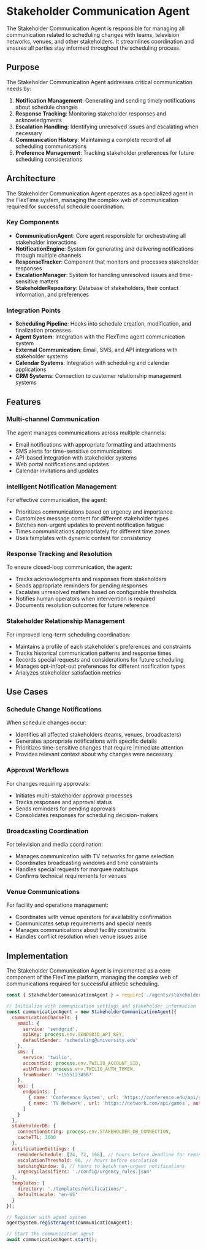 # Stakeholder Communication Agent

The Stakeholder Communication Agent is responsible for managing all communication related to scheduling changes with teams, television networks, venues, and other stakeholders. It streamlines coordination and ensures all parties stay informed throughout the scheduling process.

## Purpose

The Stakeholder Communication Agent addresses critical communication needs by:

1. **Notification Management**: Generating and sending timely notifications about schedule changes
2. **Response Tracking**: Monitoring stakeholder responses and acknowledgments
3. **Escalation Handling**: Identifying unresolved issues and escalating when necessary
4. **Communication History**: Maintaining a complete record of all scheduling communications
5. **Preference Management**: Tracking stakeholder preferences for future scheduling considerations

## Architecture

The Stakeholder Communication Agent operates as a specialized agent in the FlexTime system, managing the complex web of communication required for successful schedule coordination.

### Key Components

- **CommunicationAgent**: Core agent responsible for orchestrating all stakeholder interactions
- **NotificationEngine**: System for generating and delivering notifications through multiple channels
- **ResponseTracker**: Component that monitors and processes stakeholder responses
- **EscalationManager**: System for handling unresolved issues and time-sensitive matters
- **StakeholderRepository**: Database of stakeholders, their contact information, and preferences

### Integration Points

- **Scheduling Pipeline**: Hooks into schedule creation, modification, and finalization processes
- **Agent System**: Integration with the FlexTime agent communication system
- **External Communication**: Email, SMS, and API integrations with stakeholder systems
- **Calendar Systems**: Integration with scheduling and calendar applications
- **CRM Systems**: Connection to customer relationship management systems

## Features

### Multi-channel Communication

The agent manages communications across multiple channels:

- Email notifications with appropriate formatting and attachments
- SMS alerts for time-sensitive communications
- API-based integration with stakeholder systems
- Web portal notifications and updates
- Calendar invitations and updates

### Intelligent Notification Management

For effective communication, the agent:

- Prioritizes communications based on urgency and importance
- Customizes message content for different stakeholder types
- Batches non-urgent updates to prevent notification fatigue
- Times communications appropriately for different time zones
- Uses templates with dynamic content for consistency

### Response Tracking and Resolution

To ensure closed-loop communication, the agent:

- Tracks acknowledgments and responses from stakeholders
- Sends appropriate reminders for pending responses
- Escalates unresolved matters based on configurable thresholds
- Notifies human operators when intervention is required
- Documents resolution outcomes for future reference

### Stakeholder Relationship Management

For improved long-term scheduling coordination:

- Maintains a profile of each stakeholder's preferences and constraints
- Tracks historical communication patterns and response times
- Records special requests and considerations for future scheduling
- Manages opt-in/opt-out preferences for different notification types
- Analyzes stakeholder satisfaction metrics

## Use Cases

### Schedule Change Notifications

When schedule changes occur:
- Identifies all affected stakeholders (teams, venues, broadcasters)
- Generates appropriate notifications with specific details
- Prioritizes time-sensitive changes that require immediate attention
- Provides relevant context about why changes were necessary

### Approval Workflows

For changes requiring approvals:
- Initiates multi-stakeholder approval processes
- Tracks responses and approval status
- Sends reminders for pending approvals
- Consolidates responses for scheduling decision-makers

### Broadcasting Coordination

For television and media coordination:
- Manages communication with TV networks for game selection
- Coordinates broadcasting windows and time constraints
- Handles special requests for marquee matchups
- Confirms technical requirements for venues

### Venue Communications

For facility and operations management:
- Coordinates with venue operators for availability confirmation
- Communicates setup requirements and special needs
- Manages communications about facility constraints
- Handles conflict resolution when venue issues arise

## Implementation

The Stakeholder Communication Agent is implemented as a core component of the FlexTime platform, managing the complex web of communications required for successful athletic scheduling.

```javascript
const { StakeholderCommunicationAgent } = require('./agents/stakeholder_communication');

// Initialize with communication settings and stakeholder information
const communicationAgent = new StakeholderCommunicationAgent({
  communicationChannels: {
    email: {
      service: 'sendgrid',
      apiKey: process.env.SENDGRID_API_KEY,
      defaultSender: 'scheduling@university.edu'
    },
    sms: {
      service: 'twilio',
      accountSid: process.env.TWILIO_ACCOUNT_SID,
      authToken: process.env.TWILIO_AUTH_TOKEN,
      fromNumber: '+15551234567'
    },
    api: {
      endpoints: [
        { name: 'Conference System', url: 'https://conference.edu/api/schedule', authToken: process.env.CONF_API_TOKEN },
        { name: 'TV Network', url: 'https://network.com/api/games', authToken: process.env.TV_API_TOKEN }
      ]
    }
  },
  stakeholderDB: {
    connectionString: process.env.STAKEHOLDER_DB_CONNECTION,
    cacheTTL: 3600
  },
  notificationSettings: {
    reminderSchedule: [24, 72, 168], // hours before deadline for reminders
    escalationThreshold: 96, // hours before escalation
    batchingWindow: 8, // hours to batch non-urgent notifications
    urgencyClassifiers: './config/urgency_rules.json'
  },
  templates: {
    directory: './templates/notifications/',
    defaultLocale: 'en-US'
  }
});

// Register with agent system
agentSystem.registerAgent(communicationAgent);

// Start the communication agent
await communicationAgent.start();
```